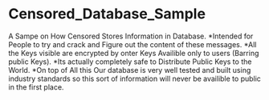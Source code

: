 # Censored_Database_Sample
A Sampe on How Censored Stores Information in Database. 
*Intended for People to try and crack and Figure out the content of these messages. 
*All the Keys visible are encrypted by onter Keys Availible only to users (Barring public Keys).
*Its actually completely safe to Distribute Public Keys to the World.
*On top of All this Our database is very well tested and built using industry standards so this sort of information will never be availible to public in the first place.
